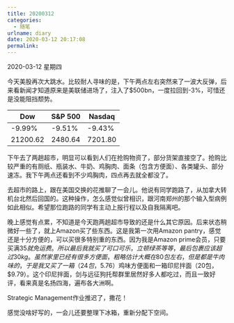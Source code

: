 ```yaml
---
title: 20200312
categories:
  - 随笔
urlname: diary
date: 2020-03-12 20:17:08
permalink:
---
```

2020-03-12 星期四

今天美股再次大跳水。比较耐人寻味的是，下午两点左右突然来了一波大反弹，后来看新闻才知道原来是美联储进场了，注入了$500bn，一度拉回到-3%，可惜还是没能阻挡颓势。

| Dow      | S&P 500 | Nasdaq  |
|----------|---------|---------|
| -9.99%   | -9.51%  | -9.43%  |
| 21200.62 | 2480.64 | 7201.80 |

下午去了两趟超市，明显可以看到人们在抢购物资了，部分货架直接空了。抢购比较严重的有厕纸、瓶装水、牛奶、鸡胸肉、面条（包含方便面）、各类罐头、部分速冻。我下午两点还看到不少鸡胸肉，四点再去就全都没了。

去超市的路上，跟在美国交换的花推聊了一会儿。他说有同学跑路了，从加拿大转机台北然后回国的。这种操作，怎么感觉似曾相识，跟河南郑州的那个输入型病例如此相似。希望那位跑路的同学有主动上报行程以及自我隔离吧。

晚上感觉有点累，不知道是今天跑两趟超市导致的还是什么其它原因。后来状态稍微好一些了，就上Amazon买了些东西。这是我第一次用Amazon pantry，感觉还是十分方便的，可以买很多特别重的东西。因为我是Amazon prime会员，只要买满$35就免运费。所以最后我就买了可口可乐，立顿绿茶等等，最后包裹应该超过30kg。虽然家里已经有很多方便面，粗略估计大概在80包左右，但是都是牛肉味的，于是我又买了一箱（24包，$5.76）鸡味方便面和一箱印尼拌面（20包，$9.79）。这个印尼拌面，剑与远征狗托帮群里居然好多人都吃过，而且一致好评，看来真是名扬四海，遍布各大洲啊。

Strategic Management作业推迟了，撒花！

感觉没啥好写的，一会儿还要整理下冰箱，重新分配下空间。

